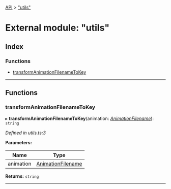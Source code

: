 [API](../README.md) > ["utils"](../modules/_utils_.md)

# External module: "utils"

## Index

### Functions

* [transformAnimationFilenameToKey](_utils_.md#transformanimationfilenametokey)

---

## Functions

<a id="transformanimationfilenametokey"></a>

###  transformAnimationFilenameToKey

▸ **transformAnimationFilenameToKey**(animation: *[AnimationFilename](_symbols_.md#animationfilename)*): `string`

*Defined in utils.ts:3*

**Parameters:**

| Name | Type |
| ------ | ------ |
| animation | [AnimationFilename](_symbols_.md#animationfilename) |

**Returns:** `string`

___

